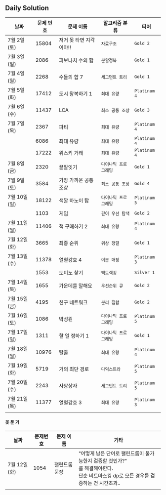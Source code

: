 ## Daily Solution

| 날짜         | 문제 번호 | 문제 이름               | 알고리즘 분류         | 티어         |
| ------------ | --------- | ----------------------- | --------------------- | ------------ |
| 7월 2일(토)  | 15804     | 저거 못 타면 지각이야!! | `자료구조`            | `Gold 2`     |
| 7월 3일(일)  | 2086      | 피보나치 수의 합        | `분할정복`            | `Gold 1`     |
| 7월 4일(월)  | 2268      | 수들의 합 7             | `세그먼트 트리`       | `Gold 1`     |
| 7월 5일(화)  | 17412     | 도시 왕복하기 1         | `최대 유량`           | `Platinum 4` |
| 7월 6일(수)  | 11437     | LCA                     | `최소 공통 조상`      | `Gold 3`     |
| 7월 7일(목)  | 2367      | 파티                    | `최대 유량`           | `Platinum 4` |
|              | 6086      | 최대 유량               | `최대 유량`           | `Platinum 4` |
|              | 17222     | 위스키 거래             | `최대 유량`           | `Platinum 4` |
| 7월 8일(금)  | 2320      | 끝말잇기                | `다이나믹 프로그래밍` | `Gold 1`     |
| 7월 9일(토)  | 3584      | 가장 가까운 공통 조상   | `최소 공통 조상`      | `Gold 4`     |
| 7월 10일(일) | 18122     | 색깔 하노이 탑          | `다이나믹 프로그래밍` | `Platinum 5` |
|              | 1103      | 게임                    | `깊이 우선 탐색`      | `Gold 2`     |
| 7월 11일(월) | 11406     | 책 구매하기 2           | `최대 유량`           | `Platinum 4` |
| 7월 12일(화) | 3665      | 최종 순위               | `위상 정렬`           | `Gold 1`     |
| 7월 13일(수) | 11378     | 열혈강호 4              | `이분 매칭`           | `Platinum 3` |
|              | 1553      | 도미노 찾기             | `백트랙킹`            | `Silver 1`   |
| 7월 14일(목) | 1655      | 가운데를 말해요         | `우선순위 큐`         | `Gold 2`     |
| 7월 15일(금) | 4195      | 친구 네트워크           | `분리 집합`           | `Gold 2`     |
| 7월 16일(토) | 1086      | 박성원                  | `다이나믹 프로그래밍` | `Platinum 5` |
| 7월 17일(일) | 1311      | 할 일 정하기 1          | `다이나믹 프로그래밍` | `Gold 1`     |
| 7월 18일(월) | 10976     | 탈출                    | `최대 유량`           | `Platinum 4` |
| 7월 19일(화) | 5719      | 거의 최단 경로          | `다익스트라`          | `Platinum 5` |
| 7월 20일(수) | 2243      | 사탕상자                | `세그먼트 트리`       | `Platinum 5` |
| 7월 21일(목) | 11377     | 열혈강호 3              | `최대 유량`           | `Platinum 3` |
|              |           |                         |                       |              |



#### 못 푼 거

| 날짜         | 문제번호 | 문제 이름     | 기타                                                         |
| ------------ | -------- | ------------- | ------------------------------------------------------------ |
| 7월 12일(화) | 1054     | 팰린드롬 문장 | "어떻게 남은 단어로 팰린드롬이 불가능한지 검증할 것인가?"<br />를 해결해야한다.<br />단순 비트마스킹 dp로 모든 경우를 검증하는 건 시간초과.. |
|              |          |               |                                                              |



